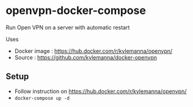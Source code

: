 # openvpn-docker-compose
Run Open VPN on a server with automatic restart

Uses
- Docker image : https://hub.docker.com/r/kylemanna/openvpn/
- Source : https://github.com/kylemanna/docker-openvpn

## Setup
- Follow instruction on https://hub.docker.com/r/kylemanna/openvpn/
- `docker-compose up -d`
